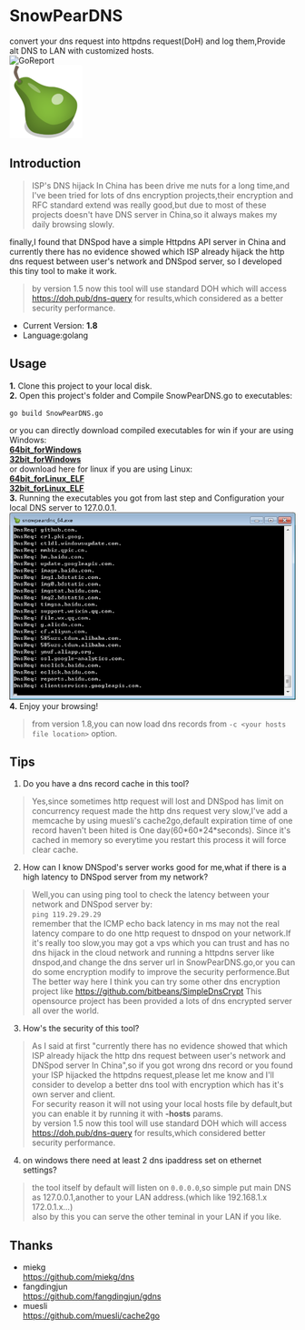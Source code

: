 # SnowPearDNS
convert your dns request into httpdns request(DoH) and log them,Provide alt DNS to LAN with customized hosts.  
![GoReport](https://goreportcard.com/badge/github.com/arryboom/snowpeardns)  
![SnowPearDNS](https://github.com/Arryboom/SnowPearDNS/blob/master/ico/pear_128px.png)  
## Introduction

> ISP's DNS hijack In China has been drive me nuts for a long time,and I've been tried for lots of dns encryption projects,their encryption and RFC standard extend was really good,but due to most of these projects doesn't have DNS server in China,so it always makes my daily browsing slowly.

  finally,I found that DNSpod have a simple Httpdns API server in China and currently there has no evidence showed which ISP already hijack the http dns request between user's network and DNSpod server, so I developed this tiny tool to make it work.  
  > by version 1.5 now this tool will use standard DOH which will access https://doh.pub/dns-query for results,which considered as a better security performance.

- Current Version:   **1.8**
- Language:golang  

## Usage
**1.** Clone this project to your local disk.  
**2.** Open this project's folder and Compile SnowPearDNS.go to executables:
  ```
  go build SnowPearDNS.go
  ```
  or you can directly download compiled executables for win if your are using Windows:  
  **[64bit_forWindows](https://github.com/Arryboom/SnowPearDNS/raw/master/release/snowpeardns_64.exe "snowpeardns64.exe")**  
  **[32bit_forWindows](https://github.com/Arryboom/SnowPearDNS/raw/master/release/snowpeardns_32.exe  "snowpeardns32.exe")**  
  or download here for linux if you are using Linux:  
  **[64bit_forLinux_ELF](https://github.com/Arryboom/SnowPearDNS/raw/master/release/snowpear_64 "snowpeardns64")**  
  **[32bit_forLinux_ELF](https://github.com/Arryboom/SnowPearDNS/raw/master/release/snowpear_32 "snowpeardns32")**  
**3.** Running the executables you got from last step and Configuration your local DNS server to 127.0.0.1.  
![example](/ex.png)  
**4.** Enjoy your browsing!

>from version 1.8,you can now load dns records from ``-c <your hosts file location>`` option.  

## Tips

1. Do you have a dns record cache in this tool?  
  >Yes,since sometimes http request will lost and DNSpod has limit on concurrency request made the http dns request very slow,I've add a memcache by using muesli's cache2go,default expiration time of one record haven't been hited is One day(60\*60\*24\*seconds).  Since it's cached in memory so everytime you restart this process it will force clear cache.   
2. How can I know DNSpod's server works good for me,what if there is a high latency to DNSpod server from my network?  
  >Well,you can using ping tool to check the latency between your network and DNSpod server by:  
  ```ping 119.29.29.29```  
  remember that the ICMP echo back latency in ms may not the real latency compare to do one http request to dnspod on your network.If it's really too slow,you may got a vps which you can trust and has no dns hijack in the cloud network and running a httpdns server like dnspod,and change the dns server url in SnowPearDNS.go,or you can do some encryption modify to improve the security performence.But The better way here I think you can try some other dns encryption project like
  https://github.com/bitbeans/SimpleDnsCrypt
  This opensource project has been provided a lots of dns encrypted server all over the world.  
3. How's the security of this tool?  
  >As I said at first "currently there has no evidence showed that which ISP already hijack the http dns request between user's network and DNSpod server In China",so if you got wrong dns record or you found your ISP hijacked the httpdns request,please let me know and I'll consider to develop a better dns tool with encryption which has it's own server and client.   
  >For security reason it will not using your local hosts file by default,but you can enable it by running it with **-hosts** params.  
  >by version 1.5 now this tool will use standard DOH which will access https://doh.pub/dns-query for results,which considered better security performance.
4. on windows there need at least 2 dns ipaddress set on ethernet settings?
  >the tool itself by default will listen on ```0.0.0.0```,so simple put main DNS as 127.0.0.1,another to your LAN address.(which like 192.168.1.x 172.0.1.x...)  
  >also by this you can serve the other teminal in your LAN if you like.


## Thanks
- miekg  
  https://github.com/miekg/dns
- fangdingjun  
  https://github.com/fangdingjun/gdns
- muesli  
  https://github.com/muesli/cache2go
